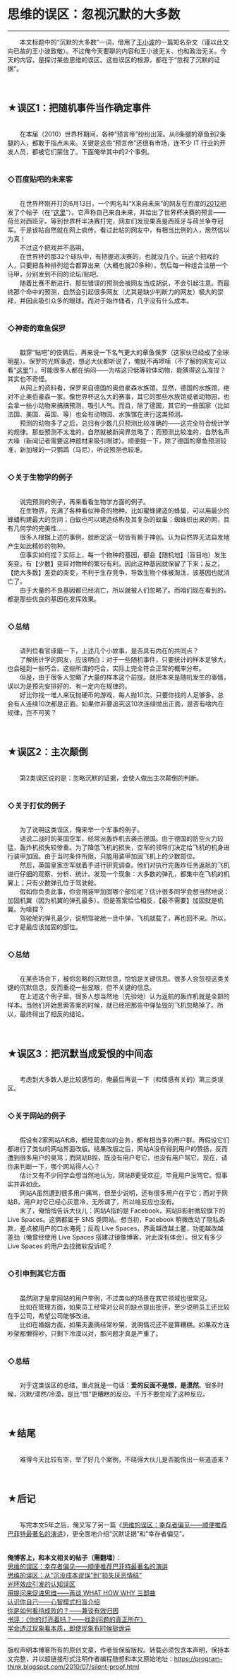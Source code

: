 # 思维的误区：忽视沉默的大多数 

-----

<div class="post-body entry-content">
　　本文标题中的“沉默的大多数”一词，借用了<a href="https://zh.wikipedia.org/wiki/%E7%8E%8B%E5%B0%8F%E6%B3%A2" rel="nofollow" target="_blank">王小波</a>的一篇知名杂文（谨以此文向已故的王小波致敬）。不过俺今天要聊的内容和王小波无关、也和政治无关。今天的内容，是探讨某些思维的误区。这些误区的根源，都在于“忽视了沉默的证据”。<br/>
<a name="more"></a><br/>
<br/>
<h2>★误区1：把随机事件当作确定事件</h2><br/>
　　在本届（2010）世界杯期间，各种“预言帝”纷纷出笼。从8条腿的章鱼到2条腿的人，都敢于指点未来。关键是这些“预言帝”还很有市场，连不少 IT 行业的开发人员，都被它们蒙住了。下面俺举其中的2个事例。<br/>
<br/>
<h3>◇百度贴吧的未来客</h3><br/>
　　在世界杯刚开打的6月13日，一个网名叫“X来自未来”的网友在百度的<a href="http://tieba.baidu.com/f?kw=2012" rel="nofollow" target="_blank">2012吧</a>发了个帖子（在“<a href="http://tieba.baidu.com/f?kz=797481906" rel="nofollow" target="_blank">这里</a>”）。它声称自己来自未来，并给出了世界杯决赛的预言——荷兰对西班牙。等到世界杯半决赛打完，网友们发现果真是西班牙与荷兰争夺冠军。于是该帖自然就在网上疯传。看过此帖的网友中，有相当比例的人，居然信以为真！<br/>
　　不过这个把戏并不高明。<br/>
　　在世界杯的那32个球队中，有把握进决赛的，也就没几个。玩这个把戏的人，只要把各种排列组合都算出来（大概也就20多种）。然后每一种组合注册一个马甲，分别发到不同的论坛/贴吧。<br/>
　　随着比赛不断进行，那些错误的预测会被网友当成胡说，不会引起注意。而最终那个命中的预测，自然会引起很多网友（尤其是缺少判断力的网友）极大的崇拜，并因此吸引众多的眼球。而对于始作俑者，几乎没有什么成本。<br/>
<br/>
<h3>◇神奇的章鱼保罗</h3><br/>
　　戳穿“贴吧”的伎俩后，再来说一下名气更大的章鱼保罗（这家伙已经成了全球明星）。保罗的光辉事迹，想必大伙都听说了，俺就不再啰嗦（不了解的网友可以看“<a href="https://zh.wikipedia.org/wiki/%E7%AB%A0%E9%B1%BC%E4%BF%9D%E7%BD%97" rel="nofollow" target="_blank">这里</a>”）。可能很多人都在纳闷——为啥这只低等软体动物，能猜得这么准捏？其实也不奇怪。<br/>
　　从网上的资料看，保罗来自德国的奥伯豪森水族馆。显然，德国的水族馆，绝对不止奥伯豪森一家。像世界杯这么大的赛事，其它的那些水族馆或者动物园，也会拿一些小动物来搞搞预测，吸引人气。而且，除了德国，其它的一些国家（比如法国、美国、英国、等）也会有动物园、水族馆在进行这类预测。<br/>
　　预测的动物多了之后，总归有少数几只预测比较准确的——这完全符合统计学的规律。那些预测不太准的，自然就被新闻界忽略了；而预测比较准的，自然名声大噪（新闻记者需要这种题材来吸引眼球）。顺便提一下，除了德国的章鱼预测较准，新加坡的一只鹦鹉（马尼），听说预测也较准。<br/>
<br/>
<h3>◇关于生物学的例子</h3><br/>
　　说完预测的例子，再来看看生物学方面的例子。<br/>
　　在生物界，充满了各种看似神奇的物种。比如蜜蜂建造的蜂巢，可以用最少的蜂蜡构建最大的空间；白蚁也可以建造结构及其复杂的蚁巢；蜘蛛织出来的网，具有几何学的完美性......<br/>
　　很多人根据上述的事例，就断定这一切皆有赖于神创。认为自然界无法自发地产生如此精妙的物种。<br/>
　　但事实如何捏？实际上，每一个物种的基因，都会【随机地】（盲目地）发生突变。有【少数】变异对物种的繁衍有利，因此这种基因就保留了下来；反之，【绝大多数】差劲的突变，不利于生存竞争，导致生物个体被淘汰，该基因也就消亡了。<br/>
　　由于大量的不良基因都已经消亡，所以就被人们忽略了。而咱们现在看到的，都是那些优良的基因在发挥效果。<br/>
<br/>
<h3>◇总结</h3><br/>
　　请列位看官琢磨一下，上述几个小故事，是否具有内在的共同点？<br/>
　　了解统计学的网友，应该明白：对于一些随机事件，只要统计的样本足够大，也会碰到一些巧合。这些所谓的巧合，实际上完全符合正常的概率分布。<br/>
　　但是，由于很多人忽略了大量的样本这个前提。就把本来是随机发生的事情，误以为是预先安排好的、有一定内在规律的。<br/>
　　好比你找一堆人来玩抛硬币的游戏，每人抛10次。只要你找的人足够多，总会有人连续10次都是正面。如果你非要追究这10次连续抛出正面，是否有啥内在规律，岂不可笑？<br/>
<br/>
<br/>
<h2>★误区2：主次颠倒</h2><br/>
　　第2类误区说的是：忽略沉默的证据，会使人做出主次颠倒的判断。<br/>
<br/>
<h3>◇关于打仗的例子</h3><br/>
　　为了说明这类误区，俺来举一个军事的例子。<br/>
　　话说二战时的英国空军，经常派轰炸机去袭击德国。由于德国的防空火力较猛，轰炸机损失较惨重。为了降低飞机的损失，空军的领导们决定给飞机的机身进行装甲加固。由于当时条件所限，只能用装甲加固飞机上的少数部位。<br/>
　　然后，英国皇家空军就着手进行研究调查。他们对执行完轰炸任务返航的飞机进行仔细的观察、分析、统计。发现一个现象：大多数的弹孔，都集中在飞机的机翼上；只有少数弹孔位于驾驶舱。<br/>
　　假如你负责此事，你会用装甲加固哪个部位呢？估计很多同学会想当然地说：加固机翼（因为机翼的弹孔最多）。但是答案恰恰相反，【最不需要】加固就是机翼。为啥捏？<br/>
　　驾驶舱的弹孔最少，说明驾驶舱一旦中弹，飞机就载了，再也回不来。所以，它才是最应该加固的部位。<br/>
<br/>
<h3>◇总结</h3><br/>
　　在某些场合下，被你忽略的沉默信息，恰恰是关键信息。很多人会忽视这类关键的沉默信息，反而重视一些显眼，但不关键的信息。<br/>
　　在上述这个例子里，很多人想当然地（先验地）认为返航的轰炸机就是全部的样本。当他们开始思索答案的时候，就已经把那些中弹坠毁的飞机忽略掉了。所以，最终得出了相反的结论。<br/>
<br/>
<br/>
<h2>★误区3：把沉默当成爱恨的中间态</h2><br/>
　　考虑到大多数人是比较感性的，俺最后再说一下（和情感有关的）第三类误区。<br/>
<br/>
<h3>◇关于网站的例子</h3><br/>
　　假设有2家网站A和B，都经营类似的业务，都有相当多的用户群。再假设它们都进行了类似的网站界面改版。结果改版之后，网站A没有得到用户的赞扬，反而遭到很多用户的臭骂；而网站B捏，既没有用户夸它，也没有用户骂它。现在，请你来判断一下，哪个网站得人心？<br/>
　　估计又有不少同学会想当然地认为，网站B更受欢迎，毕竟用户没骂它。但事实并非如此。<br/>
　　网站A虽然遭到很多用户痛骂，但至少说明，还有很多用户在乎它；而对于网站B，用户对它已经心灰意冷，无所谓了，所以啥反应也没有。<br/>
　　末了，俺悄悄告诉大伙儿：网站A指的是 Facebook，网站B影射微软旗下的 Live Spaces。这俩都属于 SNS 类网站。想当初，Facebook 稍微改动了隐私条款，差点被用户的口水淹死；反观 Live Spaces，界面越改越土鳖，功能越改越差劲（俺曾经使用 Live Spaces 搭建过镜像博客，对此深有体会）。但又有多少 Live Spaces 的用户去找微软投诉呢？<br/>
<br/>
<h3>◇引申到其它方面</h3><br/>
　　虽然刚才是拿网站的用户举例，不过类似的场景在其它领域也很常见。<br/>
　　比如在管理方面，如果员工经常对公司的缺点提出批评，至少说明员工还比较在乎公司，希望公司能够改进。<br/>
　　比如在婚姻方面，如果夫妻俩经常吵架，说明情况还不是算糟糕。如果双方连吵架都懒得吵，只剩下冷漠以对，那问题才真是严重了。<br/>
<br/>
<h3>◇总结</h3><br/>
　　对于这类误区的总结，重点就是一句话：<b>爱的反面不是恨，是漠然</b>。很多时候，沉默/漠然/冷漠，是比“恨”更糟糕的反应。千万不要忽视了这种反应。<br/>
<br/>
<br/>
<h2>★结尾</h2><br/>
　　难得今天比较有空，举了好几个案例，不晓得大伙儿是否能悟出一些道道来？<br/>
<br/>
<br/>
<h2>★后记</h2><br/>
　　写完本文5年之后，俺又写了另一篇《<a href="../../2015/05/Survivorship-Bias.md">思维的误区：幸存者偏见——顺便推荐巴菲特最著名的演讲</a>》，更全面地介绍“沉默证据”和“幸存者偏见”。<br/>
<br/>
<br/>
<b>俺博客上，和本文相关的帖子（需翻墙）</b>：<br/>
<a href="../../2015/05/Survivorship-Bias.md">思维的误区：幸存者偏见——顺便推荐巴菲特最著名的演讲</a><br/>
<a href="../../2014/06/sunk-cost-fallacy-and-loss-aversion.md">思维的误区：从“沉没成本谬误”到“损失厌恶情结”</a><br/>
<a href="../../2009/05/halo-effect.md">光环效应引发的认知误区</a><br/>
<a href="../../2012/03/think-what-how-why.md">用提问来促进思维——再谈 WHAT HOW WHY 三部曲</a><br/>
<a href="../../2010/02/about-mental-model.md">认识你自己——心智模式扫盲介绍</a><br/>
<a href="../../2010/04/how-to-attribute-success-failure.md">你是如何看待成败的？——兼谈有效归因</a><br/>
<a href="../../2009/07/book-review-are-your-lights-on.md">书评：《你的灯亮着吗？——找到问题的真正所在》</a><br/>
<a href="../../2009/02/from-surface-to-essence.md">学会透过现象看本质，即使现象有时候挺诡异</a>
</div>


------------------------------------------------

版权声明本博客所有的原创文章，作者皆保留版权。转载必须包含本声明，保持本文完整，并以超链接形式注明作者编程随想和本文原始地址：https://program-think.blogspot.com/2010/07/silent-proof.html
